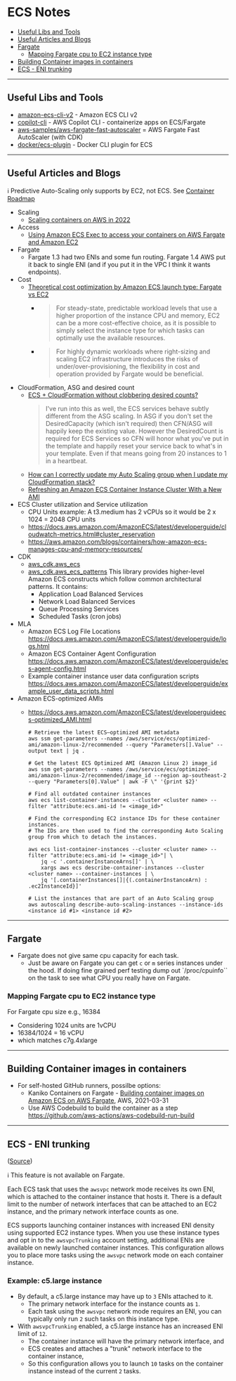 # ECS Notes

- [Useful Libs and Tools](#useful-libs-and-tools)
- [Useful Articles and Blogs](#useful-articles-and-blogs)
- [Fargate](#fargate)
    - [Mapping Fargate cpu to EC2 instance type](#mapping-fargate-cpu-to-ec2-instance-type)
- [Building Container images in containers](#building-container-images-in-containers)
- [ECS - ENI trunking](#ecs---eni-trunking)

---
## Useful Libs and Tools

- [amazon-ecs-cli-v2](https://aws.amazon.com/blogs/containers/announcing-the-amazon-ecs-cli-v2/) - Amazon ECS CLI v2
- [copilot-cli](https://github.com/aws/copilot-cli) - AWS Copilot CLI - containerize apps on ECS/Fargate
- [aws-samples/aws-fargate-fast-autoscaler](https://github.com/aws-samples/aws-fargate-fast-autoscaler) = AWS Fargate Fast AutoScaler (with CDK)
- [docker/ecs-plugin](https://github.com/docker/ecs-plugin) - Docker CLI plugin for ECS


---
## Useful Articles and Blogs

ℹ️ Predictive Auto-Scaling only supports by EC2, not ECS. See [Container Roadmap](https://github.com/aws/containers-roadmap/issues/1574)

- Scaling
    - [Scaling containers on AWS in 2022](https://www.vladionescu.me/posts/scaling-containers-on-aws-in-2022/)
- Access
    - [Using Amazon ECS Exec to access your containers on AWS Fargate and Amazon EC2](https://aws.amazon.com/blogs/containers/new-using-amazon-ecs-exec-access-your-containers-fargate-ec2/)
- Fargate
    - Fargate 1.3 had two ENIs and some fun routing. Fargate 1.4 AWS put it back to single ENI (and if you put it in the VPC I think it wants endpoints).
- Cost
    - [Theoretical cost optimization by Amazon ECS launch type: Fargate vs EC2](https://aws.amazon.com/blogs/containers/theoretical-cost-optimization-by-amazon-ecs-launch-type-fargate-vs-ec2/)
        - > For steady-state, predictable workload levels that use a higher proportion of the instance CPU and memory, EC2 can be a more cost-effective choice, as it is possible to simply select the instance type for which tasks can optimally use the available resources.
        - > For highly dynamic workloads where right-sizing and scaling EC2 infrastructure introduces the risks of under/over-provisioning, the flexibility in cost and operation provided by Fargate would be beneficial.
- CloudFormation, ASG and desired count
    - [ECS + CloudFormation without clobbering desired counts?](https://www.reddit.com/r/aws/comments/6pwxkv/ecs_cloudformation_without_clobbering_desired/)
        > I've run into this as well, the ECS services behave subtly different from the ASG scaling. In ASG if you don't set the DesiredCapacity (which isn't required) then CFN/ASG will happily keep the existing value. However the DesiredCount is required for ECS Services so CFN will honor what you've put in the template and happily reset your service back to what's in your template. Even if that means going from 20 instances to 1 in a heartbeat.
    - [How can I correctly update my Auto Scaling group when I update my CloudFormation stack?](https://aws.amazon.com/premiumsupport/knowledge-center/auto-scaling-group-rolling-updates/)
    - [Refreshing an Amazon ECS Container Instance Cluster With a New AMI](https://aws.amazon.com/blogs/compute/refreshing-an-amazon-ecs-container-instance-cluster-with-a-new-ami/)
- ECS Cluster utilization and Service utilization
    - CPU Units example: A t3.medium has 2 vCPUs so it would be 2 x 1024 = 2048 CPU units
    - https://docs.aws.amazon.com/AmazonECS/latest/developerguide/cloudwatch-metrics.html#cluster_reservation
    - https://aws.amazon.com/blogs/containers/how-amazon-ecs-manages-cpu-and-memory-resources/
- CDK
    - [aws_cdk.aws_ecs](https://docs.aws.amazon.com/cdk/api/latest/docs/aws-ecs-readme.html)
    - [aws_cdk.aws_ecs_patterns](https://docs.aws.amazon.com/cdk/api/latest/docs/aws-ecs-patterns-readme.html)
      This library provides higher-level Amazon ECS constructs which follow common architectural patterns. It contains:
       - Application Load Balanced Services
       - Network Load Balanced Services
       - Queue Processing Services
       - Scheduled Tasks (cron jobs)
- MLA
    - Amazon ECS Log File Locations https://docs.aws.amazon.com/AmazonECS/latest/developerguide/logs.html
    - Amazon ECS Container Agent Configuration https://docs.aws.amazon.com/AmazonECS/latest/developerguide/ecs-agent-config.html
    - Example container instance user data configuration scripts https://docs.aws.amazon.com/AmazonECS/latest/developerguide/example_user_data_scripts.html
- Amazon ECS-optimized AMIs
    - https://docs.aws.amazon.com/AmazonECS/latest/developerguideecs-optimized_AMI.html

        ```
        # Retrieve the latest ECS–optimized AMI metadata
        aws ssm get-parameters --names /aws/service/ecs/optimized-ami/amazon-linux-2/recommended --query "Parameters[].Value" --output text | jq .

        # Get the latest ECS Optimized AMI (Amazon Linux 2) image_id
        aws ssm get-parameters --names /aws/service/ecs/optimized-ami/amazon-linux-2/recommended/image_id --region ap-southeast-2 --query "Parameters[0].Value" | awk -F \" '{print $2}'

        # Find all outdated container instances
        aws ecs list-container-instances --cluster <cluster name> --filter "attribute:ecs.ami-id != <image_id>"

        # Find the corresponding EC2 instance IDs for these container instances.
        # The IDs are then used to find the corresponding Auto Scaling group from which to detach the instances.

        aws ecs list-container-instances --cluster <cluster name> --filter "attribute:ecs.ami-id != <image_id>"| \
            jq -c '.containerInstanceArns[]' | \
            xargs aws ecs describe-container-instances --cluster <cluster name> --container-instances | \
            jq '[.containerInstances[]|{(.containerInstanceArn) : .ec2InstanceId}]'

        # List the instances that are part of an Auto Scaling group
        aws autoscaling describe-auto-scaling-instances --instance-ids <instance id #1> <instance id #2>
        ```

---
## Fargate

- Fargate does not give same cpu capacity for each task.
    - Just be aware on Fargate you can get `c` or `m` series instances under the hood.
If doing fine grained perf testing dump out `/proc/cpuinfo`` on the task to see what CPU you really have on Fargate.

### Mapping Fargate cpu to EC2 instance type

For Fargate cpu size e.g., 16384
- Considering 1024 units are 1vCPU
- 16384/1024 = 16 vCPU
- which matches c7g.4xlarge


---
## Building Container images in containers

- For self-hosted GitHub runners, possilbe options:
    - Kaniko Containers on Fargate - [Building container images on Amazon ECS on AWS Fargate](https://aws.amazon.com/blogs/containers/building-container-images-on-amazon-ecs-on-aws-fargate/), AWS, 2021-03-31
    - Use AWS Codebuild to build the container as a step https://github.com/aws-actions/aws-codebuild-run-build


---
## ECS - ENI trunking

([Source](https://docs.aws.amazon.com/AmazonECS/latest/developerguide/container-instance-eni.html))

ℹ️ This feature is not available on Fargate.

Each ECS task that uses the `awsvpc` network mode receives its own ENI, which is attached to the container instance that hosts it. There is a default limit to the number of network interfaces that can be attached to an EC2 instance, and the primary network interface counts as one.

ECS supports launching container instances with increased ENI density using supported EC2 instance types. When you use these instance types and opt in to the `awsvpcTrunking` account setting, additional ENIs are available on newly launched container instances. This configuration allows you to place more tasks using the `awsvpc` network mode on each container instance.

### Example: c5.large instance

- By default, a c5.large instance may have up to `3` ENIs attached to it.
    - The primary network interface for the instance counts as `1`.
    - Each task using the `awsvpc` network mode requires an ENI, you can typically only run `2` such tasks on this instance type.
- With `awsvpcTrunking` enabled, a c5.large instance has an increased ENI limit of `12`.
    - The container instance will have the primary network interface\, and
    - ECS creates and attaches a "trunk" network interface to the container instance,
    - So this configuration allows you to launch `10` tasks on the container instance instead of the current `2` tasks.
